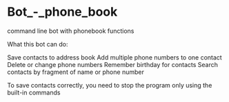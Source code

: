 # Bot_-_phone_book
 command line bot with phonebook functions

What this bot can do:

Save contacts to address book
Add multiple phone numbers to one contact
Delete or change phone numbers
Remember birthday for contacts
Search contacts by fragment of name or phone number

To save contacts correctly, you need to stop the program only using the built-in commands